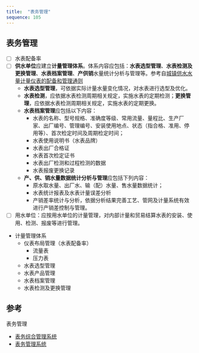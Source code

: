 ```yaml
---
title:  "表务管理"
sequence: 105
---
```


## 表务管理

- [ ] 水表配备率
- [ ] **供水单位**应建立**计量管理体系**。体系内容应包括：**水表选型管理**、**水表检测及更换管理**、**水表档案管理**、**产供销**水量统计分析与管理等。参考自[城镇供水水量计量仪表的配备和管理通则](https://www.doc88.com/p-1873975948363.html)
    - **水表选型管理**，可依据实际计量水量变化情况，对水表进行选型及优化。
    - **水表检测**，应依据水表检测周期相关规定，实施水表的定期检测；**更换管理**，应依据水表检测周期相关规定，实施水表的定期更换。
    - **水表档案管理**应包括以下内容：
        - 水表的名称、型号规格、准确度等级、常用流量、量程比、生产厂家、出厂编号、管理编号、安装使用地点、状态（指合格、准用、停用等）、首次检定时间及周期检定时间；
        - 水表使用说明书（水表品牌）
        - 水表出厂合格证
        - 水表首次检定证书
        - 水表出厂检测和过程检测的数据
        - 水表报废更换记录
    - **产、供、销水量数据统计分析与管理**应包括下列内容：
        - 原水取水量、出厂水、输（配）水量、售水量数据统计；
        - 水表统计报表及水表计量误差分析
        - 产销差率统计与分析，依据分析结果完善工艺、管网及计量系统有效进行产销差控制与管理。
- [ ] 用水单位：应按用水单位的计量管理，对内部计量和贸易结算水表的安装、使用、检测、报废等进行管理。

- 计量管理体系
    - 仪表布局管理（水表配备率）
        - 流量表
        - 压力表
    - 水表选型管理
    - 水表产品管理
    - 水表档案管理
    - 水表检测及更换管理

## 参考

表务管理

- [表务综合管理系统](https://www.suntront.com/WisdomWater/html/IntelligentMarketing/tableManagement.html)
- [表务管理系统](http://www.smarthuayan.com/solutions/detail?id=27)

